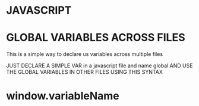 # JAVASCRIPT

# GLOBAL VARIABLES ACROSS FILES

This is a simple way to declare us variables across multiple files

JUST DECLARE A SIMPLE VAR in a javascript file and name global
AND USE THE GLOBAL VARIABLES IN OTHER FILES USING THIS SYNTAX

# window.variableName
